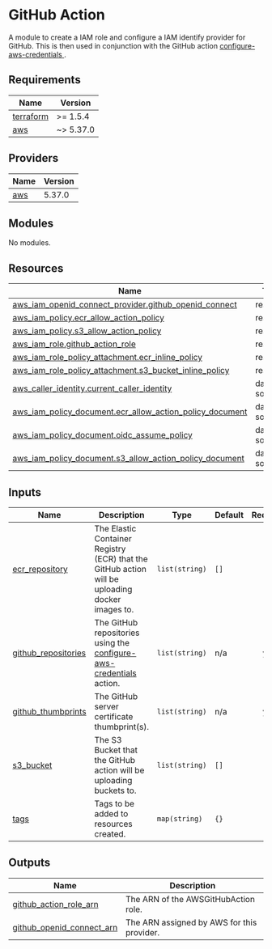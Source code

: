 # GitHub Action

A module to create a IAM role and configure a IAM identify provider for GitHub. This is then used in conjunction with the GitHub action [configure-aws-credentials
](https://github.com/aws-actions/configure-aws-credentials).

<!-- BEGINNING OF PRE-COMMIT-TERRAFORM DOCS HOOK --->
## Requirements

| Name | Version |
|------|---------|
| <a name="requirement_terraform"></a> [terraform](#requirement\_terraform) | >= 1.5.4 |
| <a name="requirement_aws"></a> [aws](#requirement\_aws) | ~> 5.37.0 |

## Providers

| Name | Version |
|------|---------|
| <a name="provider_aws"></a> [aws](#provider\_aws) | 5.37.0 |

## Modules

No modules.

## Resources

| Name | Type |
|------|------|
| [aws_iam_openid_connect_provider.github_openid_connect](https://registry.terraform.io/providers/hashicorp/aws/latest/docs/resources/iam_openid_connect_provider) | resource |
| [aws_iam_policy.ecr_allow_action_policy](https://registry.terraform.io/providers/hashicorp/aws/latest/docs/resources/iam_policy) | resource |
| [aws_iam_policy.s3_allow_action_policy](https://registry.terraform.io/providers/hashicorp/aws/latest/docs/resources/iam_policy) | resource |
| [aws_iam_role.github_action_role](https://registry.terraform.io/providers/hashicorp/aws/latest/docs/resources/iam_role) | resource |
| [aws_iam_role_policy_attachment.ecr_inline_policy](https://registry.terraform.io/providers/hashicorp/aws/latest/docs/resources/iam_role_policy_attachment) | resource |
| [aws_iam_role_policy_attachment.s3_bucket_inline_policy](https://registry.terraform.io/providers/hashicorp/aws/latest/docs/resources/iam_role_policy_attachment) | resource |
| [aws_caller_identity.current_caller_identity](https://registry.terraform.io/providers/hashicorp/aws/latest/docs/data-sources/caller_identity) | data source |
| [aws_iam_policy_document.ecr_allow_action_policy_document](https://registry.terraform.io/providers/hashicorp/aws/latest/docs/data-sources/iam_policy_document) | data source |
| [aws_iam_policy_document.oidc_assume_policy](https://registry.terraform.io/providers/hashicorp/aws/latest/docs/data-sources/iam_policy_document) | data source |
| [aws_iam_policy_document.s3_allow_action_policy_document](https://registry.terraform.io/providers/hashicorp/aws/latest/docs/data-sources/iam_policy_document) | data source |

## Inputs

| Name | Description | Type | Default | Required |
|------|-------------|------|---------|:--------:|
| <a name="input_ecr_repository"></a> [ecr\_repository](#input\_ecr\_repository) | The Elastic Container Registry (ECR) that the GitHub action will be uploading docker images to. | `list(string)` | `[]` | no |
| <a name="input_github_repositories"></a> [github\_repositories](#input\_github\_repositories) | The GitHub repositories using the [configure-aws-credentials](https://github.com/aws-actions/configure-aws-credentials/)<br>action. | `list(string)` | n/a | yes |
| <a name="input_github_thumbprints"></a> [github\_thumbprints](#input\_github\_thumbprints) | The GitHub server certificate thumbprint(s). | `list(string)` | n/a | yes |
| <a name="input_s3_bucket"></a> [s3\_bucket](#input\_s3\_bucket) | The S3 Bucket that the GitHub action will be uploading buckets to. | `list(string)` | `[]` | no |
| <a name="input_tags"></a> [tags](#input\_tags) | Tags to be added to resources created. | `map(string)` | `{}` | no |

## Outputs

| Name | Description |
|------|-------------|
| <a name="output_github_action_role_arn"></a> [github\_action\_role\_arn](#output\_github\_action\_role\_arn) | The ARN of the AWSGitHubAction role. |
| <a name="output_github_openid_connect_arn"></a> [github\_openid\_connect\_arn](#output\_github\_openid\_connect\_arn) | The ARN assigned by AWS for this provider. |
<!-- END OF PRE-COMMIT-TERRAFORM DOCS HOOK --->